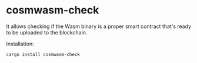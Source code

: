 # cosmwasm-check

It allows checking if the Wasm binary is a proper smart contract that's ready to
be uploaded to the blockchain.

Installation:

```sh
cargo install cosmwasm-check
```
